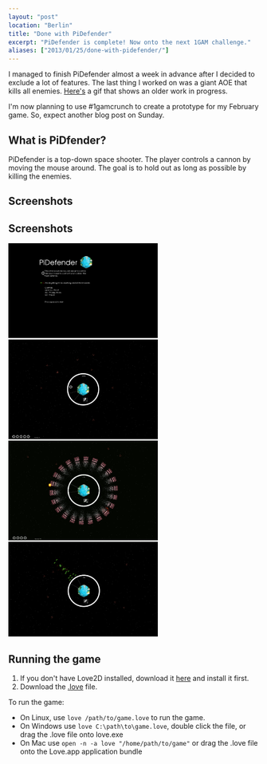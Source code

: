 ```yaml
---
layout: "post"
location: "Berlin"
title: "Done with PiDefender"
excerpt: "PiDefender is complete! Now onto the next 1GAM challenge."
aliases: ["2013/01/25/done-with-pidefender/"]
---
```


I managed to finish PiDefender almost a week in advance after I decided to exclude a lot of features. The last thing I worked on was a giant AOE that kills all enemies. [Here's](/assets/images/posts/2013-01-25-done-with-pidefender/pidefender-wip.gif) a gif that shows an older work in progress. 

I'm now planning to use #1gamcrunch to create a prototype for my February game. So, expect another blog post on Sunday.

## What is PiDfender? ##
PiDefender is a top-down space shooter. The player controls a cannon by moving the mouse around. The goal is to hold out as long as possible by killing the enemies. 

## Screenshots ##

<h2 id="screenshot">Screenshots</h2>
<div class="row">
  <div class="col-md-6">
    <a href="/assets/images/portfolio/pidefender/pidefender-1.png" class="thumbnail">
      <img src="/assets/images/portfolio/pidefender/pidefender-1.png" alt="screenshot" width="300" />
    </a>
  </div>
  <div class="col-md-6">
    <a href="/assets/images/portfolio/pidefender/pidefender-2.png" class="thumbnail">
      <img src="/assets/images/portfolio/pidefender/pidefender-2.png" alt="screenshot" width="300" />
    </a>
  </div>
</div>
<div class="row">
    <div class="col-md-6">
      <a href="/assets/images/portfolio/pidefender/pidefender-3.png" class="thumbnail">
        <img src="/assets/images/portfolio/pidefender/pidefender-3.png" alt="screenshot" width="300" />
      </a>
    </div>
    <div class="col-md-6">
      <a href="/assets/images/portfolio/pidefender/pidefender-4.png" class="thumbnail">
        <img src="/assets/images/portfolio/pidefender/pidefender-4.png" alt="screenshot" width="300" />
      </a>
    </div>
</div>

## Running the game ##
1. If you don't have Love2D installed, download it [here](http://love2d.org/) and install it first.
2. Download the [.love](/assets/dl/1GAM/Jan/PiDefender-Final.love) file.

To run the game:

 * On Linux, use `love /path/to/game.love` to run the game.
 * On Windows use `love C:\path\to\game.love`, double click the file, or drag the .love file onto love.exe
 * On Mac use `open -n -a love "/home/path/to/game"` or drag the .love file onto the Love.app application bundle
